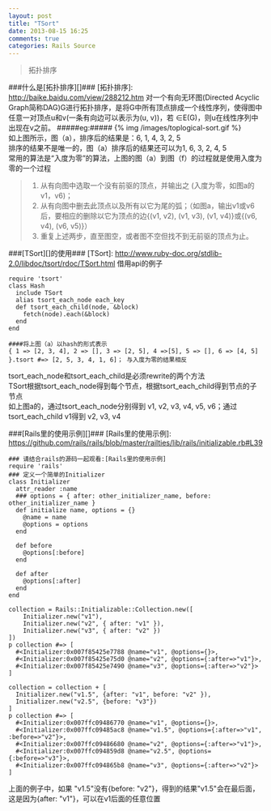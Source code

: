 ```yaml
---
layout: post
title: "TSort"
date: 2013-08-15 16:25
comments: true
categories: Rails Source
---
```

>拓扑排序

###什么是[拓扑排序][]###
  [拓扑排序]: http://baike.baidu.com/view/288212.htm
对一个有向无环图(Directed Acyclic Graph简称DAG)G进行拓扑排序，是将G中所有顶点排成一个线性序列，使得图中任意一对顶点u和v(一条有向边可以表示为(u, v))，若 ∈E(G)，则u在线性序列中出现在v之前。
#####eg:#####
{% img /images/toplogical-sort.gif %}
<br />
如上图所示，图（a），排序后的结果是：6, 1, 4, 3, 2, 5  
排序的结果不是唯一的，图（a）排序后的结果还可以为1, 6, 3, 2, 4, 5
<br />
常用的算法是“入度为零”的算法，上图的图（a）到图（f）的过程就是使用入度为零的一个过程
>1. 从有向图中选取一个没有前驱的顶点，并输出之 (入度为零，如图a的v1，v6)；
>2. 从有向图中删去此顶点以及所有以它为尾的弧；（如图a，输出v1或v6后，要相应的删除以它为顶点的边{(v1, v2), (v1, v3), (v1, v4)}或{(v6, v4), (v6, v5)}）
>3. 重复上述两步，直至图空，或者图不空但找不到无前驱的顶点为止。

###[TSort][]的使用###
  [TSort]: http://www.ruby-doc.org/stdlib-2.0/libdoc/tsort/rdoc/TSort.html
借用api的例子

	require 'tsort'
	class Hash
	  include TSort
	  alias tsort_each_node each_key
	  def tsort_each_child(node, &block)
    	fetch(node).each(&block)
      end
	end
	
	####将上图（a）以hash的形式表示
	{ 1 => [2, 3, 4], 2 => [], 3 => [2, 5], 4 =>[5], 5 => [], 6 => [4, 5] }.tsort #=> [2, 5, 3, 4, 1, 6]； 与入度为零的结果相反
	
tsort_each_node和tsort_each_child是必须rewrite的两个方法  
TSort根据tsort_each_node得到每个节点，根据tsort_each_child得到节点的子节点  
如上图a的，通过tsort_each_node分别得到 v1, v2, v3, v4, v5, v6；通过tsort_each_child v1得到 v2, v3, v4

###[Rails里的使用示例][]###
  [Rails里的使用示例]: https://github.com/rails/rails/blob/master/railties/lib/rails/initializable.rb#L39
  
  	### 请结合rails的源码一起观看:[Rails里的使用示例]
  	require 'rails'
  	### 定义一个简单的Initializer
	class Initializer
	  attr_reader :name
	  ### options = { after: other_initializer_name, before: other_initializer_name }
	  def initialize name, options = {}
	    @name = name
	    @options = options
	  end
	  
	  def before
	    @options[:before]
	  end
	  
	  def after
	    @options[:after]
	  end
	end
	
	collection = Rails::Initializable::Collection.new([
		Initializer.new("v1"),
		Initializer.new("v2", { after: "v1" }),
		Initializer.new("v3", { after: "v2" })
	])
	p collection #=> [
	  #<Initializer:0x007f85425e7788 @name="v1", @options={}>,
	  #<Initializer:0x007f85425e75d0 @name="v2", @options={:after=>"v1"}>,
	  #<Initializer:0x007f85425e7490 @name="v3", @options={:after=>"v2"}>
	]
	
	collection = collection + [
	  Initializer.new("v1.5", {after: "v1", before: "v2" }), 
	  Initializer.new("v2.5", {before: "v3"})
	]
	p collection #=> [
	  #<Initializer:0x007ffc09486770 @name="v1", @options={}>,
	  #<Initializer:0x007ffc09485ac8 @name="v1.5", @options={:after=>"v1", :before=>"v2"}>,
	  #<Initializer:0x007ffc09486680 @name="v2", @options={:after=>"v1"}>,
	  #<Initializer:0x007ffc094859d8 @name="v2.5", @options={:before=>"v3"}>,
	  #<Initializer:0x007ffc094865b8 @name="v3", @options={:after=>"v2"}>
	]
上面的例子中，如果 "v1.5"没有{before: "v2"}，得到的结果"v1.5"会在最后面，这是因为{after: "v1"}，可以在v1后面的任意位置